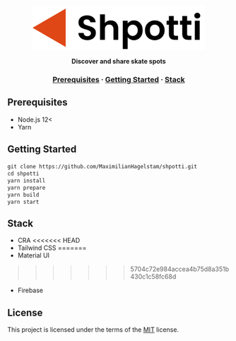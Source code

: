   <p align="center">
    <img height=100 src="logo.svg"/>
  </p>

<p align="center">
  <strong>
    Discover and share skate spots
  </strong>
</p>

<h3 align="center">
  <a href="#prerequisites">Prerequisites</a>
  <span> · </span>
  <a href="#getting-started">Getting Started</a>
  <span> · </span>
  <a href="#technologies">Stack</a>
</h3>

## Prerequisites

- Node.js 12<
- Yarn

## Getting Started

```
git clone https://github.com/MaximilianHagelstam/shpotti.git
cd shpotti
yarn install
yarn prepare
yarn build
yarn start
```

## Stack

- CRA
<<<<<<< HEAD
- Tailwind CSS
=======
- Material UI
>>>>>>> 5704c72e984accea4b75d8a351b430c1c58fc68d
- Firebase

## License

This project is licensed under the terms of the [MIT](https://choosealicense.com/licenses/mit/) license.
